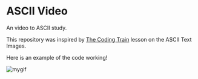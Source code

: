 # ASCII Video
An video to ASCII study.

This repository was inspired by [The Coding Train](https://youtu.be/55iwMYv8tGI?si=bpstLm4jVdtFQ11m) lesson on the ASCII Text Images.

Here is an example of the code working!

![mygif](./example.gif)
